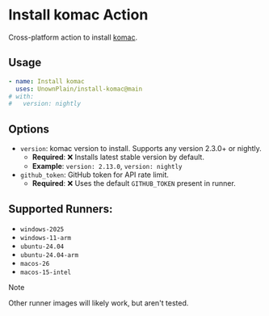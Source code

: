 # Install komac Action

Cross-platform action to install [komac](https://github.com/russellbanks/Komac).

## Usage

```yaml
- name: Install komac
  uses: UnownPlain/install-komac@main
# with:
#   version: nightly
```

## Options

- `version`: komac version to install. Supports any version 2.3.0+ or nightly.
  - **Required**: ❌ Installs latest stable version by default.
  - **Example**: `version: 2.13.0`, `version: nightly`
- `github_token`: GitHub token for API rate limit.
  - **Required**: ❌ Uses the default `GITHUB_TOKEN` present in runner.

## Supported Runners:

- `windows-2025`
- `windows-11-arm`
- `ubuntu-24.04`
- `ubuntu-24.04-arm`
- `macos-26`
- `macos-15-intel`

> [!NOTE]  
> Other runner images will likely work, but aren't tested.

